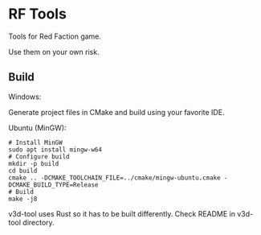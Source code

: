 RF Tools
========

Tools for Red Faction game.

Use them on your own risk.

Build
-----

Windows:

Generate project files in CMake and build using your favorite IDE.

Ubuntu (MinGW):

    # Install MinGW
    sudo apt install mingw-w64
    # Configure build
    mkdir -p build
    cd build
    cmake .. -DCMAKE_TOOLCHAIN_FILE=../cmake/mingw-ubuntu.cmake -DCMAKE_BUILD_TYPE=Release
    # Build
    make -j8

v3d-tool uses Rust so it has to be built differently. Check README in v3d-tool directory.
